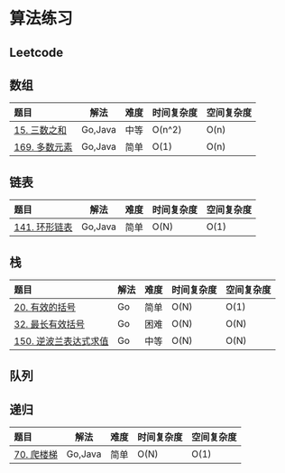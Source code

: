 # 算法练习
## Leetcode
## 数组
|题目|解法|难度|时间复杂度|空间复杂度|
|:---|---|---|---|---|
|[15. 三数之和](https://leetcode.cn/problems/3sum/) | Go,Java| 中等| O(n^2)  | O(n)|
|[169. 多数元素](https://leetcode.cn/problems/majority-element/) |Go,Java| 简单|O(1)| O(n)|

## 链表
|题目|解法|难度|时间复杂度|空间复杂度|
|:---|---|---|---|---|
|[141. 环形链表](https://leetcode.cn/problems/linked-list-cycle/) |Go,Java| 简单|O(N)|O(1)|

## 栈
|题目|解法|难度|时间复杂度|空间复杂度|
|:---|---|---|---|---|
|[20. 有效的括号](https://leetcode.cn/problems/valid-parentheses/) |Go| 简单|O(N)|O(1)|
|[32. 最长有效括号](https://leetcode.cn/problems/longest-valid-parentheses/) |Go|困难|O(N)|O(N)|
|[150. 逆波兰表达式求值](https://leetcode.cn/problems/evaluate-reverse-polish-notation/)|Go|中等|O(N)|O(N)|

## 队列

## 递归
|题目|解法|难度|时间复杂度|空间复杂度|
|:---|---|---|---|---|
|[70. 爬楼梯](https://leetcode.cn/problems/climbing-stairs/)|Go,Java|简单|O(N)|O(1)|
